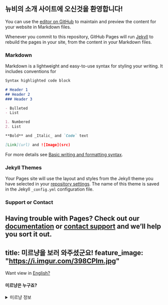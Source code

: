 ## 뉴비의 소개 사이트에 오신것을 환영합니다!

You can use the [editor on GitHub](https://github.com/NOOBNUBY/NOOBNUBY.kro.kr/edit/gh-pages/index.md) to maintain and preview the content for your website in Markdown files.

Whenever you commit to this repository, GitHub Pages will run [Jekyll](https://jekyllrb.com/) to rebuild the pages in your site, from the content in your Markdown files.

### Markdown

Markdown is a lightweight and easy-to-use syntax for styling your writing. It includes conventions for

```markdown
Syntax highlighted code block

# Header 1
## Header 2
### Header 3

- Bulleted
- List

1. Numbered
2. List

**Bold** and _Italic_ and `Code` text

[Link](url) and ![Image](src)
```

For more details see [Basic writing and formatting syntax](https://docs.github.com/en/github/writing-on-github/getting-started-with-writing-and-formatting-on-github/basic-writing-and-formatting-syntax).

### Jekyll Themes

Your Pages site will use the layout and styles from the Jekyll theme you have selected in your [repository settings](https://github.com/NOOBNUBY/NOOBNUBY.kro.kr/settings/pages). The name of this theme is saved in the Jekyll `_config.yml` configuration file.

### Support or Contact

Having trouble with Pages? Check out our [documentation](https://docs.github.com/categories/github-pages-basics/) or [contact support](https://support.github.com/contact) and we’ll help you sort it out.
---
title: 미르냥을 보러 와주셨군요!
feature_image: "https://i.imgur.com/398CPlm.jpg"
---
Want view in [English?](https://www.youtube.com/?hl=ko&gl=KR "english version")

#### 미르냥은 누구죠?

<details>
    <summary>미르냥 정보</summary>
    <p>나이: 1234<br>좋아하는 것: 1234<br>싫어하는 것: 1234</p>
</details>
